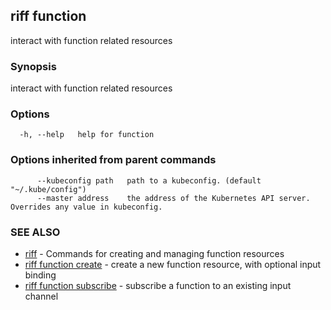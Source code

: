 ## riff function

interact with function related resources

### Synopsis

interact with function related resources

### Options

```
  -h, --help   help for function
```

### Options inherited from parent commands

```
      --kubeconfig path   path to a kubeconfig. (default "~/.kube/config")
      --master address    the address of the Kubernetes API server. Overrides any value in kubeconfig.
```

### SEE ALSO

* [riff](riff.md)	 - Commands for creating and managing function resources
* [riff function create](riff_function_create.md)	 - create a new function resource, with optional input binding
* [riff function subscribe](riff_function_subscribe.md)	 - subscribe a function to an existing input channel

